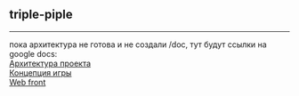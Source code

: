 ## triple-piple

-----

пока архитектура не готова и не создали /doc, тут будут ссылки на google docs:  
[Архитектура проекта](https://docs.google.com/document/d/1BmBiYYQ7A7hb4wpnYCIV8DkuO-qJhmxT-uga_nsbxxU/edit?usp=sharing)  
[Концепция игры](https://docs.google.com/document/d/1bY4ISU6aSvWFZwNkUJfTXKfTd0VyfaOWNWDjXHxcXtE/edit?usp=sharing)  
[Web front](https://docs.google.com/document/d/1IRkfM-Hdudv2nlpmyN8fjiv9mFqnSXUER0-b0Ke5DHU/edit?usp=sharing)  
